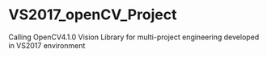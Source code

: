 # VS2017_openCV_Project
Calling OpenCV4.1.0 Vision Library for multi-project engineering developed in VS2017 environment
